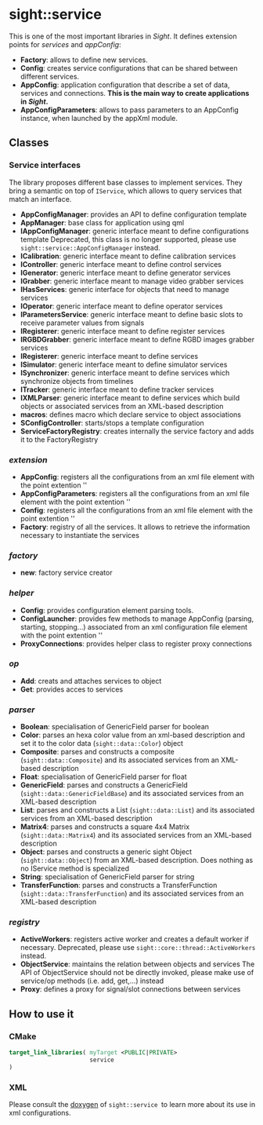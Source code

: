 # sight::service

This is one of the most important libraries in _Sight_. It defines extension points for _services_ and _appConfig_:
- **Factory**: allows to define new services.
- **Config**: creates service configurations that can be shared between different services.
- **AppConfig**: application configuration that describe a set of data, services and connections. **This is the main way to create applications in _Sight_.**
- **AppConfigParameters**: allows to pass parameters to an AppConfig instance, when launched by the appXml module.

## Classes

### Service interfaces

The library proposes different base classes to implement services. They bring a semantic on top of `IService`, which allows to query services that match an interface.

- **AppConfigManager**: provides an API to define configuration template
- **AppManager**: base class for application using qml
- **IAppConfigManager**: generic interface meant to define configurations template
Deprecated, this class is no longer supported, please  use `sight::service::AppConfigManager` instead.
- **ICalibration**: generic interface meant to define calibration services
- **IController**: generic interface meant to define control services
- **IGenerator**: generic interface meant to define generator services
- **IGrabber**: generic interface meant to manage video grabber services
- **IHasServices**: generic interface for objects that need to manage services
- **IOperator**: generic interface meant to define operator services
- **IParametersService**: generic interface meant to define basic slots to receive parameter values from signals
- **IRegisterer**: generic interface meant to define register services
- **IRGBDGrabber**: generic interface meant to define RGBD images grabber services
- **IRegisterer**: generic interface meant to define services
- **ISimulator**: generic interface meant to define simulator services
- **ISynchronizer**: generic interface meant to define services which synchronize objects from timelines
- **ITracker**: generic interface meant to define tracker services
- **IXMLParser**: generic interface meant to define services which build objects or associated services from an XML-based description
- **macros**: defines macro which declare service to object associations
- **SConfigController**: starts/stops a template configuration
- **ServiceFactoryRegistry**: creates internally the service factory and adds it to the FactoryRegistry

### _extension_

- **AppConfig**: registers all the configurations from an xml file element with the point extention '<appConfig>'
- **AppConfigParameters**: registers all the configurations from an xml file element with the point extention '<AppConfigParameters>'
- **Config**: registers all the configurations from an xml file element with the point extention '<config>'
- **Factory**: registry of all the services. It allows to retrieve the information necessary to instantiate the services

### _factory_

- **new**: factory service creator

### _helper_

- **Config**: provides configuration element parsing tools.
- **ConfigLauncher**: provides few methods to manage AppConfig (parsing, starting, stopping...) associated from an xml configuration file element with the point extention '<appConfig>'
- **ProxyConnections**: provides helper class to register proxy connections

### _op_

- **Add**: creats and attaches services to object
- **Get**: provides acces to services

### _parser_

- **Boolean**: specialisation of GenericField parser for boolean
- **Color**: parses an hexa color value from an xml-based description and set it to the color data (`sight::data::Color`) object
- **Composite**: parses and constructs a composite (`sight::data::Composite`) and its associated services from an XML-based description
- **Float**: specialisation of GenericField parser for float
- **GenericField**: parses and constructs a GenericField (`sight::data::GenericFieldBase`) and its associated services from an XML-based description
- **List**: parses and constructs a List (`sight::data::List`) and its associated services from an XML-based description
- **Matrix4**: parses and constructs a square 4x4 Matrix (`sight::data::Matrix4`) and its associated services from an XML-based description
- **Object**: parses and constructs a generic sight Object (`sight::data::Object`) from an XML-based description. Does nothing as no IService method is specialized
- **String**: specialisation of GenericField parser for string
- **TransferFunction**: parses and constructs a TransferFunction (`sight::data::TransferFunction`) and its associated services from an XML-based description

### _registry_

- **ActiveWorkers**: registers active worker and creates a default worker if necessary. 
Deprecated, please use `sight::core::thread::ActiveWorkers` instead.
- **ObjectService**:  maintains the relation between objects and services
 The API of ObjectService should not be directly invoked, please make use of service/op methods (i.e. add, get,...) instead
- **Proxy**: defines a proxy for signal/slot connections between services

## How to use it

### CMake

```cmake
target_link_libraries( myTarget <PUBLIC|PRIVATE> 
                       service
)
```

### XML

Please consult the [doxygen](https://sight.pages.ircad.fr/sight) of `sight::service `to learn more about its use in xml configurations.